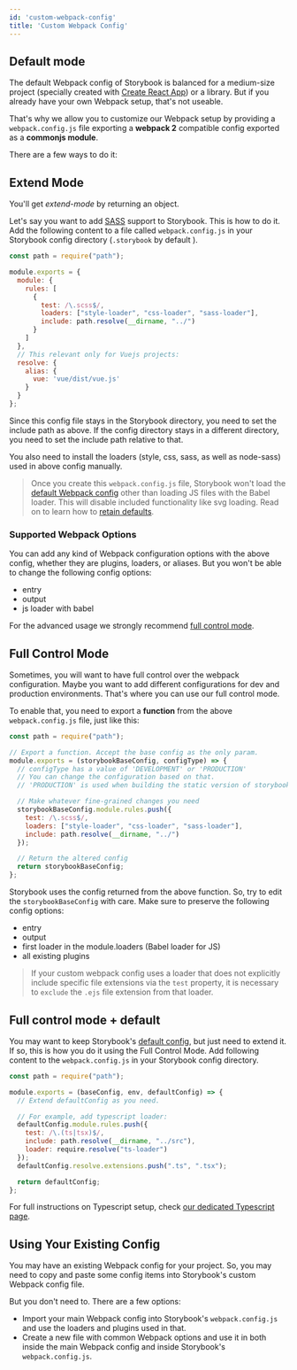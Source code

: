 ```yaml
---
id: 'custom-webpack-config'
title: 'Custom Webpack Config'
---
```


## Default mode

The default Webpack config of Storybook is balanced for a medium-size project (specially created with [Create React App](https://github.com/facebookincubator/create-react-app)) or a library. But if you already have your own Webpack setup, that's not useable.

That's why we allow you to customize our Webpack setup by providing a `webpack.config.js` file exporting a **webpack 2** compatible config exported as a **commonjs module**.

There are a few ways to do it:

## Extend Mode

You'll get _extend-mode_ by returning an object.

Let's say you want to add [SASS](http://sass-lang.com/) support to Storybook. This is how to do it.
Add the following content to a file called `webpack.config.js` in your Storybook config directory (`.storybook` by default ).

```js
const path = require("path");

module.exports = {
  module: {
    rules: [
      {
        test: /\.scss$/,
        loaders: ["style-loader", "css-loader", "sass-loader"],
        include: path.resolve(__dirname, "../")
      }
    ]
  },
  // This relevant only for Vuejs projects:
  resolve: {
    alias: {
      vue: 'vue/dist/vue.js'
    }
  }
};
```

Since this config file stays in the Storybook directory, you need to set the include path as above. If the config directory stays in a different directory, you need to set the include path relative to that.

You also need to install the loaders (style, css, sass, as well as node-sass) used in above config manually.

> Once you create this `webpack.config.js` file, Storybook won't load the [default Webpack config](/configurations/default-config/) other than loading JS files with the Babel loader. This will disable included functionality like svg loading. Read on to learn how to [retain defaults](#full-control-mode--default).

### Supported Webpack Options

You can add any kind of Webpack configuration options with the above config, whether they are plugins, loaders, or aliases.
But you won't be able to change the following config options:

* entry
* output
* js loader with babel

For the advanced usage we strongly recommend [full control mode](#full-control-mode).

## Full Control Mode

Sometimes, you will want to have full control over the webpack configuration.
Maybe you want to add different configurations for dev and production environments.
That's where you can use our full control mode.

To enable that, you need to export a **function** from the above `webpack.config.js` file, just like this:

```js
const path = require("path");

// Export a function. Accept the base config as the only param.
module.exports = (storybookBaseConfig, configType) => {
  // configType has a value of 'DEVELOPMENT' or 'PRODUCTION'
  // You can change the configuration based on that.
  // 'PRODUCTION' is used when building the static version of storybook.

  // Make whatever fine-grained changes you need
  storybookBaseConfig.module.rules.push({
    test: /\.scss$/,
    loaders: ["style-loader", "css-loader", "sass-loader"],
    include: path.resolve(__dirname, "../")
  });

  // Return the altered config
  return storybookBaseConfig;
};
```

Storybook uses the config returned from the above function. So, try to edit the `storybookBaseConfig` with care. Make sure to preserve the following config options:

* entry
* output
* first loader in the module.loaders (Babel loader for JS)
* all existing plugins

> If your custom webpack config uses a loader that does not explicitly include specific file extensions via the `test` property, it is necessary to `exclude` the `.ejs` file extension from that loader.

## Full control mode + default

You may want to keep Storybook's [default config](/configurations/default-config), but just need to extend it.
If so, this is how you do it using the Full Control Mode.
Add following content to the `webpack.config.js` in your Storybook config directory.

```js
const path = require("path");

module.exports = (baseConfig, env, defaultConfig) => {
  // Extend defaultConfig as you need.

  // For example, add typescript loader:
  defaultConfig.module.rules.push({
    test: /\.(ts|tsx)$/,
    include: path.resolve(__dirname, "../src"),
    loader: require.resolve("ts-loader")
  });
  defaultConfig.resolve.extensions.push(".ts", ".tsx");

  return defaultConfig;
};
```

For full instructions on Typescript setup, check [our dedicated Typescript page](/configurations/typescript-config/).

## Using Your Existing Config

You may have an existing Webpack config for your project. So, you may need to copy and paste some config items into Storybook's custom Webpack config file.

But you don't need to. There are a few options:

* Import your main Webpack config into Storybook's `webpack.config.js` and use the loaders and plugins used in that.
* Create a new file with common Webpack options and use it in both inside the main Webpack config and inside Storybook's `webpack.config.js`.
